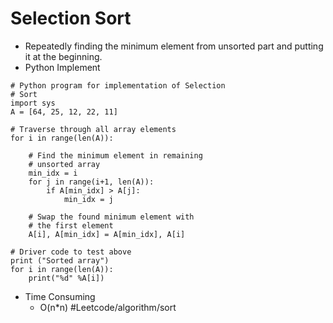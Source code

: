 # Selection Sort 
* Repeatedly finding the minimum element from unsorted part and putting it at the beginning.
* Python Implement
```
# Python program for implementation of Selection 
# Sort 
import sys 
A = [64, 25, 12, 22, 11] 

# Traverse through all array elements 
for i in range(len(A)): 
	
	# Find the minimum element in remaining 
	# unsorted array 
	min_idx = i 
	for j in range(i+1, len(A)): 
		if A[min_idx] > A[j]: 
			min_idx = j 
			
	# Swap the found minimum element with 
	# the first element		 
	A[i], A[min_idx] = A[min_idx], A[i] 

# Driver code to test above 
print ("Sorted array") 
for i in range(len(A)): 
	print("%d" %A[i])
```
* Time Consuming
	* O(n*n)
#Leetcode/algorithm/sort